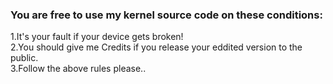 <h3>You are free to use my kernel source code on these conditions:</h3>

1.It's your fault if your device gets broken!<br>
2.You should give me Credits if you release your eddited version to the public.<br>
3.Follow the above rules please..



